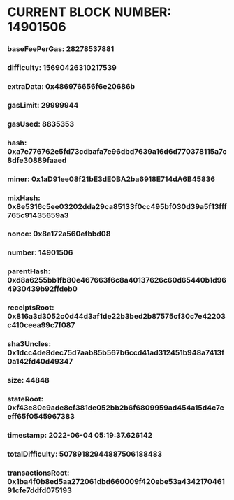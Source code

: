 # CURRENT BLOCK NUMBER: 14901506

### baseFeePerGas: 28278537881
### difficulty: 15690426310217539
### extraData: 0x486976656f6e20686b
### gasLimit: 29999944
### gasUsed: 8835353
### hash: 0xa7e776762e5fd73cdbafa7e96dbd7639a16d6d770378115a7c8dfe30889faaed
### miner: 0x1aD91ee08f21bE3dE0BA2ba6918E714dA6B45836
### mixHash: 0x8e5316c5ee03202dda29ca85133f0cc495bf030d39a5f13fff765c91435659a3
### nonce: 0x8e172a560efbbd08
### number: 14901506
### parentHash: 0xd8a6255bb1fb80e467663f6c8a40137626c60d65440b1d964930439b92ffdeb0
### receiptsRoot: 0x816a3d3052c0d44d3af1de22b3bed2b87575cf30c7e42203c410ceea99c7f087
### sha3Uncles: 0x1dcc4de8dec75d7aab85b567b6ccd41ad312451b948a7413f0a142fd40d49347
### size: 44848
### stateRoot: 0xf43e80e9ade8cf381de052bb2b6f6809959ad454a15d4c7ceff65f0545967383
### timestamp: 2022-06-04 05:19:37.626142
### totalDifficulty: 50789182944887506188483
### transactionsRoot: 0x1ba4f0b8ed5aa272061dbd660009f420ebe53a434217046191cfe7ddfd075193
